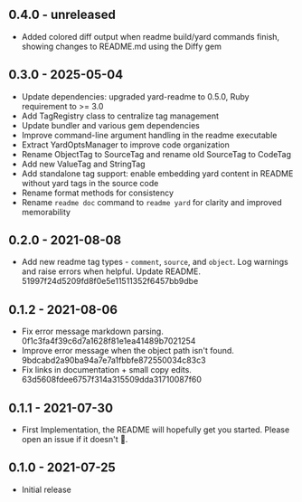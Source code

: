 ## 0.4.0 - unreleased

- Added colored diff output when readme build/yard commands finish, showing changes to README.md using the Diffy gem

## 0.3.0 - 2025-05-04

- Update dependencies: upgraded yard-readme to 0.5.0, Ruby requirement to >= 3.0
- Add TagRegistry class to centralize tag management
- Update bundler and various gem dependencies
- Improve command-line argument handling in the readme executable
- Extract YardOptsManager to improve code organization
- Rename ObjectTag to SourceTag and rename old SourceTag to CodeTag
- Add new ValueTag and StringTag
- Add standalone tag support: enable embedding yard content in README without yard tags in the source code
- Rename format methods for consistency
- Rename `readme doc` command to `readme yard` for clarity and improved memorability

## 0.2.0 - 2021-08-08

- Add new readme tag types - `comment`, `source`, and `object`. Log warnings and raise errors when helpful. Update README. 51997f24d5209fd8f0e5e11511352f6457bb9dbe

## 0.1.2 - 2021-08-06

- Fix error message markdown parsing. 0f1c3fa4f39c6d7a1628f81e1ea41489b7021254
- Improve error message when the object path isn't found. 9bdcabd2a90ba94a7e7a1fbbfe872550034c83c3
- Fix links in documentation + small copy edits. 63d5608fdee6757f314a315509dda31710087f60

## 0.1.1 - 2021-07-30

- First Implementation, the README will hopefully get you started. Please open an issue if it doesn't 🙂.


## 0.1.0 - 2021-07-25

- Initial release
